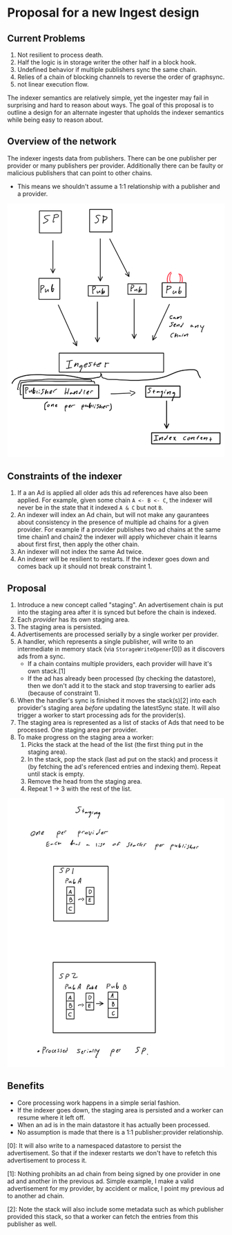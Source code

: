 # Proposal for a new Ingest design

## Current Problems

1. Not resilient to process death.
2. Half the logic is in storage writer the other half in a block hook.
3. Undefined behavior if multiple publishers sync the same chain.
4. Relies of a chain of blocking channels to reverse the order of graphsync.
5. not linear execution flow.

The indexer semantics are relatively simple, yet the ingester may fail in
surprising and hard to reason about ways. The goal of this proposal is to
outline a design for an alternate ingester that upholds the indexer semantics
while being easy to reason about.

## Overview of the network

The indexer ingests data from publishers. There can be one publisher per
provider or many publishers per provider. Additionally there can be faulty or
malicious publishers that can point to other chains.

* This means we shouldn't assume a 1:1 relationship with a publisher and a
provider.

![network overview](./assets/ingesterNetworkOverview.png)


## Constraints of the indexer

1. If a an Ad is applied all older ads this ad references have also been
   applied. For example, given some chain `A <- B <- C`, the indexer will never
   be in the state that it indexed `A & C` but not `B`.
2. An indexer will index an Ad chain, but will not make any gaurantees about
   consistency in the presence of multiple ad chains for a given provider. For
   example if a provider publishes two ad chains at the same time chain1 and
   chain2 the indexer will apply whichever chain it learns about first first,
   then apply the other chain.
3. An indexer will not index the same Ad twice.
4. An indexer will be resilient to restarts. If the indexer goes down and comes
   back up it should not break constraint 1.

## Proposal

1. Introduce a new concept called "staging". An advertisement chain is put into
   the staging area after it is synced but before the chain is indexed.
2. Each *provider* has its own staging area.
3. The staging area is persisted.
4. Advertisements are processed serially by a single worker per provider.
5. A handler, which represents a single publisher, will write to an intermediate
   in memory stack (via `StorageWriteOpener`[0]) as it discovers ads from a sync.
   * If a chain contains multiple providers, each provider will have it's own
     stack.[1]
   * If the ad has already been processed (by checking the datastore), then we
     don't add it to the stack and stop traversing to earlier ads (because of
     constraint 1).
6. When the handler's sync is finished it moves the stack(s)[2] into each
   provider's staging area _before_ updating the latestSync state. It will also
   trigger a worker to start processing ads for the provider(s).
7. The staging area is represented as a list of stacks of Ads that need to be
   processed. One staging area per provider.
8. To make progress on the staging area a worker:
   1. Picks the stack at the head of the list (the first thing put in the
      staging area).
   2. In the stack, pop the stack (last ad put on the stack) and process it
     (by fetching the ad's referenced entries and indexing them). Repeat until
     stack is empty.
   3. Remove the head from the staging area.
   4. Repeat 1 -> 3 with the rest of the list.

![staging overview](./assets/ingesterStaging.jpg)

## Benefits

* Core processing work happens in a simple serial fashion.
* If the indexer goes down, the staging area is persisted and a worker can
  resume where it left off.
* When an ad is in the main datastore it has actually been processed.
* No assumption is made that there is a 1:1 publisher:provider relationship.



[0]: It will also write to a namespaced datastore to persist the advertisement.
    So that if the indexer restarts we don't have to refetch this advertisement
    to process it.

[1]: Nothing prohibits an ad chain from being signed by one provider in one ad
     and another in the previous ad. Simple example, I make a valid advertisement
     for my provider, by accident or malice, I point my previous ad to another ad
     chain.

[2]: Note the stack will also include some metadata such as which publisher
     provided this stack, so that a worker can fetch the entries from this
     publisher as well.